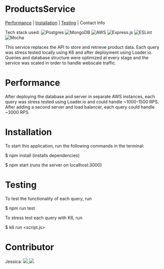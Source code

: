 # ProductsService
[Performance](https://github.com/Elemental-Designs/ProductsService/blob/main/README.md#performance) | [Installation](https://github.com/Elemental-Designs/ProductsService/blob/main/README.md#installation) | [Testing](https://github.com/Elemental-Designs/ProductsService/blob/main/README.md#testing) | Contact Info

Tech stack used: ![Postgres](https://img.shields.io/badge/postgres-%23316192.svg?style=for-the-badge&logo=postgresql&logoColor=white) ![MongoDB](https://img.shields.io/badge/MongoDB-%234ea94b.svg?style=for-the-badge&logo=mongodb&logoColor=white) ![AWS](https://img.shields.io/badge/AWS-%23FF9900.svg?style=for-the-badge&logo=amazon-aws&logoColor=white) ![Express.js](https://img.shields.io/badge/express.js-%23404d59.svg?style=for-the-badge&logo=express&logoColor=%2361DAFB) ![ESLint](https://img.shields.io/badge/ESLint-4B3263?style=for-the-badge&logo=eslint&logoColor=white) ![Mocha](https://img.shields.io/badge/-mocha-%238D6748?style=for-the-badge&logo=mocha&logoColor=white)

This service replaces the API to store and retrieve product data. Each query was stress tested locally using K6 and after deployment using Loader.io. Queries and database structure were optimized at every stage and the service was scaled in order to handle webscale traffic.

# Performance
After deploying the database and server in separate AWS instances, each query was stress tested using Loader.io and could handle ~1000-1500 RPS. After adding a second server and load balancer, each query could handle ~3000 RPS. 

# Installation
To start this application, run the following commands in the terminal: 

$ npm install (installs dependencies)

$ npm start (runs the server on localhost:3000)

# Testing
To test the functionality of each query, run 

$ npm run test

To stress test each query with K6, run

$ k6 run <script.js>

# Contributor
Jessica: <a href="https://github.com/codingavatar">
         <img src="https://img.shields.io/badge/github%20-%23121011.svg?&style=for-the-badge&logo=github&logoColor=white"/>
         </a>
         <a href="https://www.linkedin.com/in/peter-mcbride-589603a0/](https://www.linkedin.com/in/jessica-chen-md/">
         <img src="https://img.shields.io/badge/linkedin%20-%230077B5.svg?&style=for-the-badge&logo=linkedin&logoColor=white"/>
         </a>
         
